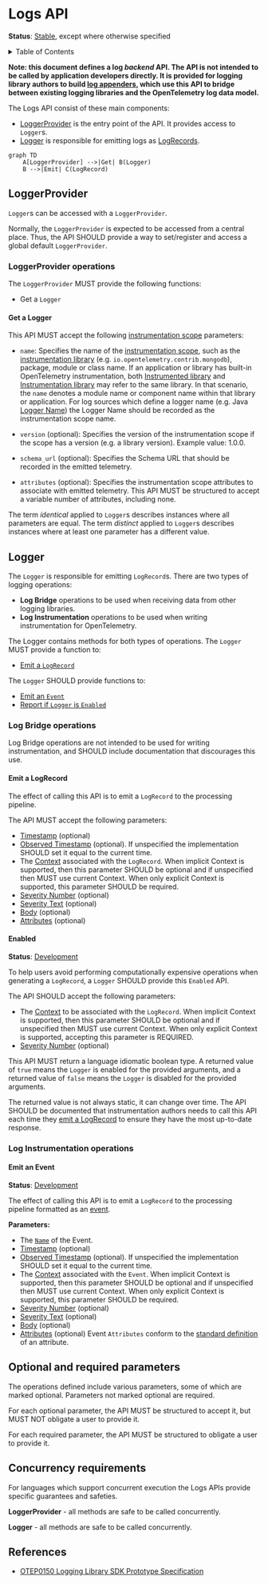 # Logs API

**Status**: [Stable](../document-status.md), except where otherwise specified

<details>
<summary>Table of Contents</summary>

<!-- Re-generate TOC with `markdown-toc --no-first-h1 -i` -->

<!-- toc -->

- [LoggerProvider](#loggerprovider)
  * [LoggerProvider operations](#loggerprovider-operations)
    + [Get a Logger](#get-a-logger)
- [Logger](#logger)
  * [Log Bridge operations](#log-bridge-operations)
    + [Emit a LogRecord](#emit-a-logrecord)
    + [Enabled](#enabled)
  * [Log Instrumentation operations](#log-instrumentation-operations)
    + [Emit an Event](#emit-an-event)
- [Optional and required parameters](#optional-and-required-parameters)
- [Concurrency requirements](#concurrency-requirements)
- [References](#references)

<!-- tocstop -->

</details>

<b>Note: this document defines a log *backend* API. The API is not intended
to be called by application developers directly. It is provided for logging
library authors to build
[log appenders](./supplementary-guidelines.md#how-to-create-a-log4j-log-appender),
which use this API to bridge between existing logging libraries and the
OpenTelemetry log data model.</b>

The Logs API consist of these main components:

* [LoggerProvider](#loggerprovider) is the entry point of the API. It provides access to `Logger`s.
* [Logger](#logger) is responsible for emitting logs as
  [LogRecords](./data-model.md#log-and-event-record-definition).

```mermaid
graph TD
    A[LoggerProvider] -->|Get| B(Logger)
    B -->|Emit| C(LogRecord)
```

## LoggerProvider

`Logger`s can be accessed with a `LoggerProvider`.

Normally, the `LoggerProvider` is expected to be accessed from a central place.
Thus, the API SHOULD provide a way to set/register and access a global default
`LoggerProvider`.

### LoggerProvider operations

The `LoggerProvider` MUST provide the following functions:

* Get a `Logger`

#### Get a Logger

This API MUST accept the following [instrumentation scope](data-model.md#field-instrumentationscope)
parameters:

* `name`: Specifies the name of the [instrumentation scope](../glossary.md#instrumentation-scope),
  such as the [instrumentation library](../glossary.md#instrumentation-library)
  (e.g. `io.opentelemetry.contrib.mongodb`), package, module or class name.
  If an application or library has built-in OpenTelemetry instrumentation, both
  [Instrumented library](../glossary.md#instrumented-library) and
  [Instrumentation library](../glossary.md#instrumentation-library) may refer to
  the same library. In that scenario, the `name` denotes a module name or component
  name within that library or application.
  For log sources which define a logger name (e.g. Java
  [Logger Name](https://docs.oracle.com/javase/7/docs/api/java/util/logging/Logger.html#getLogger(java.lang.String)))
  the Logger Name should be recorded as the instrumentation scope name.

* `version` (optional): Specifies the version of the instrumentation scope if
  the scope has a version (e.g. a library version). Example value: 1.0.0.

* `schema_url` (optional): Specifies the Schema URL that should be recorded in
  the emitted telemetry.

* `attributes` (optional): Specifies the instrumentation scope attributes to
  associate with emitted telemetry. This API MUST be structured to accept a
  variable number of attributes, including none.

The term *identical* applied to `Logger`s describes instances where all
parameters are equal. The term *distinct* applied to `Logger`s describes
instances where at least one parameter has a different value.

## Logger

The `Logger` is responsible for emitting `LogRecord`s. There are two types of
logging operations:

* **Log Bridge** operations to be used when receiving data from other logging
  libraries.
* **Log Instrumentation** operations to be used when writing instrumentation
  for OpenTelemetry.

The Logger contains methods for both types of operations. The `Logger` MUST
provide a function to:

- [Emit a `LogRecord`](#emit-a-logrecord)

The `Logger` SHOULD provide functions to:

- [Emit an `Event`](#emit-an-event)
- [Report if `Logger` is `Enabled`](#enabled)

### Log Bridge operations

Log Bridge operations are not intended to be used for writing instrumentation,
and SHOULD include documentation that discourages this use.

#### Emit a LogRecord

The effect of calling this API is to emit a `LogRecord` to the processing pipeline.

The API MUST accept the following parameters:

- [Timestamp](./data-model.md#field-timestamp) (optional)
- [Observed Timestamp](./data-model.md#field-observedtimestamp) (optional). If unspecified the
  implementation SHOULD set it equal to the current time.
- The [Context](../context/README.md) associated with the `LogRecord`.
  When implicit Context is supported, then this parameter SHOULD be optional and
  if unspecified then MUST use current Context.
  When only explicit Context is supported, this parameter SHOULD be required.
- [Severity Number](./data-model.md#field-severitynumber) (optional)
- [Severity Text](./data-model.md#field-severitytext) (optional)
- [Body](./data-model.md#field-body) (optional)
- [Attributes](./data-model.md#field-attributes) (optional)

#### Enabled

**Status**: [Development](../document-status.md)

To help users avoid performing computationally expensive operations when
generating a `LogRecord`, a `Logger` SHOULD provide this `Enabled` API.

The API SHOULD accept the following parameters:

- The [Context](../context/README.md) to be associated with the `LogRecord`.
  When implicit Context is supported, then this parameter SHOULD be optional and
  if unspecified then MUST use current Context.
  When only explicit Context is supported, accepting this parameter is REQUIRED.
- [Severity Number](./data-model.md#field-severitynumber) (optional)

This API MUST return a language idiomatic boolean type. A returned value of
`true` means the `Logger` is enabled for the provided arguments, and a returned
value of `false` means the `Logger` is disabled for the provided arguments.

The returned value is not always static, it can change over time. The API
SHOULD be documented that instrumentation authors needs to call this API each
time they [emit a LogRecord](#emit-a-logrecord) to ensure they have the most
up-to-date response.

### Log Instrumentation operations

#### Emit an Event

**Status**: [Development](../document-status.md)

The effect of calling this API is to emit a `LogRecord` to the processing pipeline
formatted as an [event](./data-model.md#events).

**Parameters:**

* The [`Name`](https://github.com/open-telemetry/semantic-conventions/blob/main/docs/general/events.md)
  of the Event.
* [Timestamp](./data-model.md#field-timestamp) (optional)
* [Observed Timestamp](./data-model.md#field-observedtimestamp) (optional). If unspecified
  the implementation SHOULD set it equal to the current time.
* The [Context](../context/README.md) associated with the `Event`. When implicit
  Context is supported, then this parameter SHOULD be optional and if unspecified
  then MUST use current Context. When only explicit Context is supported, this parameter
  SHOULD be required.
* [Severity Number](./data-model.md#field-severitynumber) (optional)
* [Severity Text](./data-model.md#field-severitytext) (optional)
* [Body](./data-model.md#field-body) (optional)
* [Attributes](./data-model.md#field-attributes) (optional) Event `Attributes` conform
  to the [standard definition](../common/README.md#standard-attribute) of an attribute.

## Optional and required parameters

The operations defined include various parameters, some of which are marked
optional. Parameters not marked optional are required.

For each optional parameter, the API MUST be structured to accept it, but MUST
NOT obligate a user to provide it.

For each required parameter, the API MUST be structured to obligate a user to
provide it.

## Concurrency requirements

For languages which support concurrent execution the Logs APIs provide
specific guarantees and safeties.

**LoggerProvider** - all methods are safe to be called concurrently.

**Logger** - all methods are safe to be called concurrently.

## References

- [OTEP0150 Logging Library SDK Prototype Specification](https://github.com/open-telemetry/oteps/blob/main/text/logs/0150-logging-library-sdk.md)
